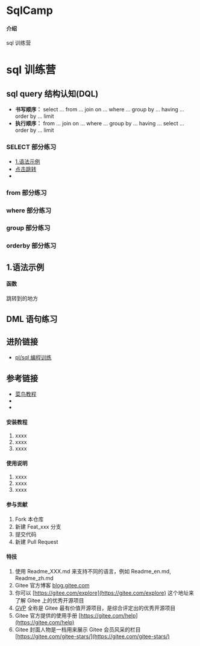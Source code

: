 # SqlCamp

#### 介绍
sql 训练营

# sql 训练营

## sql query 结构认知(DQL)

[^SQL 是用于访问和处理数据库的标准的计算机语言，是结构化查询语言(Structured Query Language)的简称]: 

<!--DQL，英文叫做 Data Query Language，数据查询语言，用来查询想要的记录，是 SQL 语言中的重要组成部分。在实际的工作中，绝大多数情况下都在和查询打交道，因此学会编写正确且高效的查询语句，是重中之重。-->

- **书写顺序：** select ... from ... join on ... where ... group by ... having ... order by ... limit
- **执行顺序：** from ... join on ... where ... group by ... having ... select ... order by ... limit

### SELECT 部分练习

* [1.语法示例](#1)
* [点击跳转](#jump)
* 

### from 部分练习

### where 部分练习

### group 部分练习

### orderby 部分练习

<h2 id="1">1.语法示例</h2>

#### 函数

<span id="jump">跳转到的地方</span>

## DML 语句练习

## 进阶链接

- [pl/sql 编程训练]()

## 参考链接

- [菜鸟教程](https://www.runoob.com/sql/sql-tutorial.html)
- []()
- []()

#### 安装教程

1.  xxxx
2.  xxxx
3.  xxxx

#### 使用说明

1.  xxxx
2.  xxxx
3.  xxxx

#### 参与贡献

1.  Fork 本仓库
2.  新建 Feat_xxx 分支
3.  提交代码
4.  新建 Pull Request


#### 特技

1.  使用 Readme\_XXX.md 来支持不同的语言，例如 Readme\_en.md, Readme\_zh.md
2.  Gitee 官方博客 [blog.gitee.com](https://blog.gitee.com)
3.  你可以 [https://gitee.com/explore](https://gitee.com/explore) 这个地址来了解 Gitee 上的优秀开源项目
4.  [GVP](https://gitee.com/gvp) 全称是 Gitee 最有价值开源项目，是综合评定出的优秀开源项目
5.  Gitee 官方提供的使用手册 [https://gitee.com/help](https://gitee.com/help)
6.  Gitee 封面人物是一档用来展示 Gitee 会员风采的栏目 [https://gitee.com/gitee-stars/](https://gitee.com/gitee-stars/)

